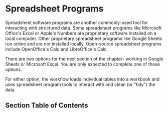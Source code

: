 # Spreadsheet Programs

Spreadsheet software programs are another commonly-used tool for interacting with structured data. Some spreadsheet programs like Microsoft Office's Excel or Apple's Numbers are proprietary software installed on a local computer. Other proprietary spreadsheet programs like Google Sheets run online and are not installed locally. Open-source spreadsheet programs include OpenOffice's Calc and LibreOffice's Calc. 

There are two options for the next section of the chapter- working in Google Sheets or Microsoft Excel. You are only expected to complete one of those options. 

For either option, the workflow loads individual tables into a workbook and uses spreadsheet program tools to interact with and clean (or "tidy") the data.

## Section Table of Contents

```{tableofcontents}
```